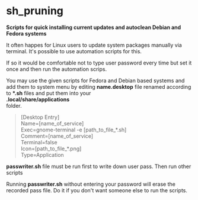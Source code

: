 # sh_pruning
<b>Scripts for quick installing current updates and autoclean Debian and Fedora systems</b>
<p>It often happes for Linux users to update system packages manually via terminal. It's possible to use automation scripts for this.</p>
<p>If so it would be comfortable not to type user password every time but set it once and then run the automation scrips.</p>
<p>You may use the given scripts for Fedora and Debian based systems and add them to system menu by editing <b>name.desktop</b> file renamed according to <b>*.sh</b> files and put them into your<br /><b>.local/share/applications</b><br />folder.</p>

><p>[Desktop Entry]<br />
>Name=[name_of_service]<br />
>Exec=gnome-terminal -e [path_to_file_*.sh]<br />
>Comment=[name_of_service]<br />
>Terminal=false<br />
>Icon=[path_to_file_*.png]<br />
>Type=Application</p>
>
<p><b>passwriter.sh</b> file must be run first to write down user pass. Then run other scripts</p>
<p>Running <b>passwriter.sh</b> without entering your password will erase the recorded pass file. Do it if you don't want someone else to run the scripts.</p>
